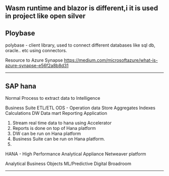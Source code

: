 
Wasm runtime and blazor is different,i
it is used in project like open silver
----

Ploybase
-------
polybase - client library, used to connect different databases like sql db, 
oracle.. etc using connectors.

Resource to Azure Synapse 
https://medium.com/microsoftazure/what-is-azure-synapse-e56f2a8b8d31



-----------------
SAP hana 
---

Normal Process to extract data to Intelligence


Business Suite 
ETL/ETL
ODS - Operation data Store
Aggregates
Indexes
Calculations
DW
Data mart
Reporting Application


1. Stream real time data to hana using Accelerator
2. Reports is done on top of Hana platform
3. DW can be run on Hana platform
4. Business Suite can be run on Hana platform.
5. 
HANA - High Performance Analytical Appliance
Netweaver platform

Analytical
 Business Objects
 ML/Predictive
 Digital Broadroom
 

------